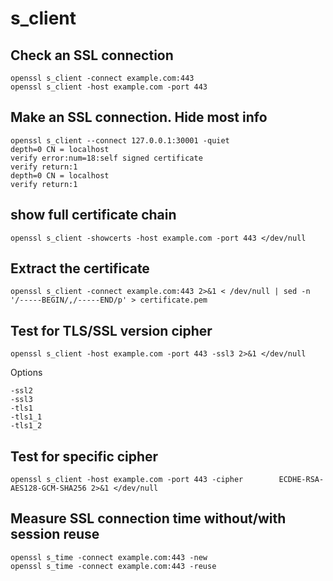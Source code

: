 # s\_client

## Check an SSL connection

```text
openssl s_client -connect example.com:443
openssl s_client -host example.com -port 443
```

## Make an SSL connection. Hide most info

```text
openssl s_client --connect 127.0.0.1:30001 -quiet
depth=0 CN = localhost
verify error:num=18:self signed certificate
verify return:1
depth=0 CN = localhost
verify return:1
```

## show full certificate chain

```text
openssl s_client -showcerts -host example.com -port 443 </dev/null
```

## Extract the certificate

```text
openssl s_client -connect example.com:443 2>&1 < /dev/null | sed -n '/-----BEGIN/,/-----END/p' > certificate.pem
```

## Test for TLS/SSL version cipher

```text
openssl s_client -host example.com -port 443 -ssl3 2>&1 </dev/null
```

Options

```text
-ssl2  
-ssl3  
-tls1  
-tls1_1  
-tls1_2
```

## Test for specific cipher

```text
openssl s_client -host example.com -port 443 -cipher        ECDHE-RSA-AES128-GCM-SHA256 2>&1 </dev/null
```

## Measure SSL connection time without/with session reuse

```text
openssl s_time -connect example.com:443 -new
openssl s_time -connect example.com:443 -reuse
```

